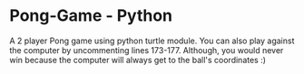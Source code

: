 # Pong-Game - Python
A 2 player Pong game using python turtle module.
You can also play against the computer by uncommenting lines 173-177. 
Although, you would never win because the computer will always get to the ball's coordinates :)
